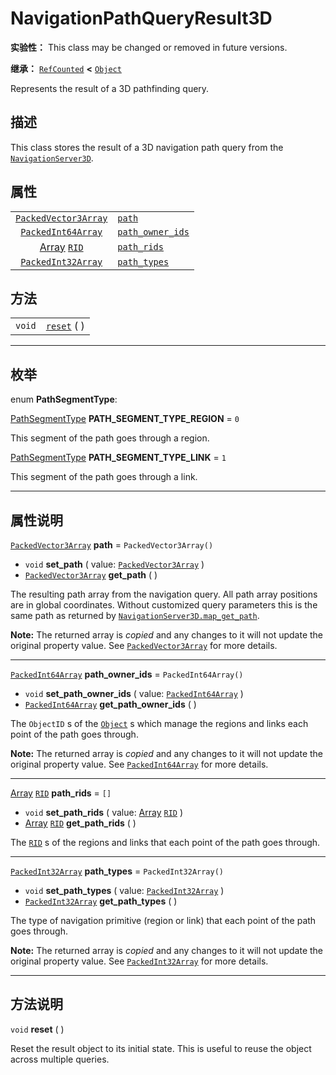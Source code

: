 <!-- ⚠ 请勿编辑本文件 ⚠ -->
<!-- 本文档使用脚本从 WeDot 引擎源码仓库生成。 -->
<!-- 生成脚本：https://github.com/WeDot-Engine/WeDot/tree/master/doc/tools/make_md.py； -->
<!-- 原文件：https://github.com/WeDot-Engine/WeDot/tree/master/doc/classes/NavigationPathQueryResult3D.xml。 -->

<div id="_class_navigationpathqueryresult3d"></div>

# NavigationPathQueryResult3D

**实验性：** This class may be changed or removed in future versions.

**继承：** [`RefCounted`](class_refcounted.md) **<** [`Object`](class_object.md)

Represents the result of a 3D pathfinding query.

## 描述

This class stores the result of a 3D navigation path query from the [`NavigationServer3D`](class_navigationserver3d.md).

## 属性

|||
|:-:|:--|
| [`PackedVector3Array`](class_packedvector3array.md) | [`path`](class_navigationpathqueryresult3d.md#class_navigationpathqueryresult3d_property_path)                     | ``PackedVector3Array()`` |
| [`PackedInt64Array`](class_packedint64array.md)     | [`path_owner_ids`](class_navigationpathqueryresult3d.md#class_navigationpathqueryresult3d_property_path_owner_ids) | ``PackedInt64Array()``   |
| [Array](class_array.md) [`RID`](class_rid.md)       | [`path_rids`](class_navigationpathqueryresult3d.md#class_navigationpathqueryresult3d_property_path_rids)           | ``[]``                   |
| [`PackedInt32Array`](class_packedint32array.md)     | [`path_types`](class_navigationpathqueryresult3d.md#class_navigationpathqueryresult3d_property_path_types)         | ``PackedInt32Array()``   |

## 方法

|||
|:-:|:--|
| `void` | [`reset`](class_navigationpathqueryresult3d.md#class_navigationpathqueryresult3d_method_reset) ( ) |

<!-- rst-class:: classref-section-separator -->

---

## 枚举

<div id="_class_enum_navigationpathqueryresult3d_pathsegmenttype"></div>

enum **PathSegmentType**: <div id="enum_navigationpathqueryresult3d_pathsegmenttype"></div>

<div id="_class_navigationpathqueryresult3d_constant_path_segment_type_region"></div>

[PathSegmentType](#enum_navigationpathqueryresult3d_pathsegmenttype) **PATH_SEGMENT_TYPE_REGION** = ``0``

This segment of the path goes through a region.

<div id="_class_navigationpathqueryresult3d_constant_path_segment_type_link"></div>

[PathSegmentType](#enum_navigationpathqueryresult3d_pathsegmenttype) **PATH_SEGMENT_TYPE_LINK** = ``1``

This segment of the path goes through a link.

<!-- rst-class:: classref-section-separator -->

---

## 属性说明

<div id="_class_navigationpathqueryresult3d_property_path"></div>

[`PackedVector3Array`](class_packedvector3array.md) **path** = ``PackedVector3Array()`` <div id="class_navigationpathqueryresult3d_property_path"></div>

- `void` **set_path** ( value: [`PackedVector3Array`](class_packedvector3array.md) )
- [`PackedVector3Array`](class_packedvector3array.md) **get_path** ( )

The resulting path array from the navigation query. All path array positions are in global coordinates. Without customized query parameters this is the same path as returned by [`NavigationServer3D.map_get_path`](class_navigationserver3d.md#class_navigationserver3d_method_map_get_path).

**Note:** The returned array is *copied* and any changes to it will not update the original property value. See [`PackedVector3Array`](class_packedvector3array.md) for more details.

<!-- rst-class:: classref-item-separator -->

---

<div id="_class_navigationpathqueryresult3d_property_path_owner_ids"></div>

[`PackedInt64Array`](class_packedint64array.md) **path_owner_ids** = ``PackedInt64Array()`` <div id="class_navigationpathqueryresult3d_property_path_owner_ids"></div>

- `void` **set_path_owner_ids** ( value: [`PackedInt64Array`](class_packedint64array.md) )
- [`PackedInt64Array`](class_packedint64array.md) **get_path_owner_ids** ( )

The `ObjectID` s of the [`Object`](class_object.md) s which manage the regions and links each point of the path goes through.

**Note:** The returned array is *copied* and any changes to it will not update the original property value. See [`PackedInt64Array`](class_packedint64array.md) for more details.

<!-- rst-class:: classref-item-separator -->

---

<div id="_class_navigationpathqueryresult3d_property_path_rids"></div>

[Array](class_array.md) [`RID`](class_rid.md) **path_rids** = ``[]`` <div id="class_navigationpathqueryresult3d_property_path_rids"></div>

- `void` **set_path_rids** ( value: [Array](class_array.md) [`RID`](class_rid.md) )
- [Array](class_array.md) [`RID`](class_rid.md) **get_path_rids** ( )

The [`RID`](class_rid.md) s of the regions and links that each point of the path goes through.

<!-- rst-class:: classref-item-separator -->

---

<div id="_class_navigationpathqueryresult3d_property_path_types"></div>

[`PackedInt32Array`](class_packedint32array.md) **path_types** = ``PackedInt32Array()`` <div id="class_navigationpathqueryresult3d_property_path_types"></div>

- `void` **set_path_types** ( value: [`PackedInt32Array`](class_packedint32array.md) )
- [`PackedInt32Array`](class_packedint32array.md) **get_path_types** ( )

The type of navigation primitive (region or link) that each point of the path goes through.

**Note:** The returned array is *copied* and any changes to it will not update the original property value. See [`PackedInt32Array`](class_packedint32array.md) for more details.

<!-- rst-class:: classref-section-separator -->

---

## 方法说明

<div id="_class_navigationpathqueryresult3d_method_reset"></div>

`void` **reset** ( )<div id="class_navigationpathqueryresult3d_method_reset"></div>

Reset the result object to its initial state. This is useful to reuse the object across multiple queries.

[^virtual]: 本方法通常需要用户覆盖才能生效。
[^const]: 本方法无副作用，不会修改该实例的任何成员变量。
[^vararg]: 本方法除了能接受在此处描述的参数外，还能够继续接受任意数量的参数。
[^constructor]: 本方法用于构造某个类型。
[^static]: 调用本方法无需实例，可直接使用类名进行调用。
[^operator]: 本方法描述的是使用本类型作为左操作数的有效运算符。
[^bitfield]: 这个值是由下列位标志构成位掩码的整数。
[^void]: 无返回值。
